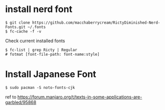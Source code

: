 
# install nerd font

```
$ git clone https://github.com/macchaberrycream/RictyDiminished-Nerd-Fonts.git ~/.fonts
$ fc-cache -f -v
```

Check current installed fonts

```
$ fc-list | grep Ricty | Regular
# fotmat [font-file-path: font-name:style]
```

# Install Japanese Font

```
$ sudo pacman -S noto-fonts-cjk
```

ref to https://forum.manjaro.org/t/texts-in-some-applications-are-garbled/95868
